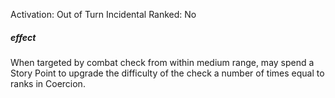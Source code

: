 Activation: Out of Turn Incidental
Ranked: No
##### effect
When targeted by combat check from within
medium range, may spend a Story Point to
upgrade the difficulty of the check a number
of times equal to ranks in Coercion.